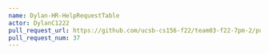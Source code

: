 ```yaml
---
name: Dylan-HR-HelpRequestTable
actor: DylanC1222
pull_request_url: https://github.com/ucsb-cs156-f22/team03-f22-7pm-2/pull/37
pull_request_num: 37
---
```

